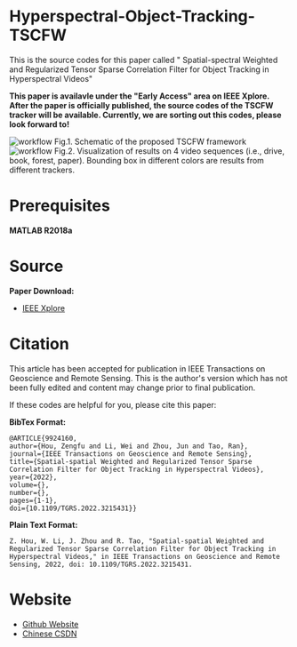 # Hyperspectral-Object-Tracking-TSCFW
This is the source codes for this paper called " Spatial-spectral Weighted and Regularized Tensor Sparse Correlation Filter for Object Tracking in Hyperspectral Videos"

**This paper is availavle under the "Early Access" area on IEEE Xplore. After the paper is officially published, the source codes of the TSCFW tracker will be available. Currently, we are sorting out this codes, please look forward to!**


<img src="flowchart_TSCFW.png" alt="workflow">
Fig.1. Schematic of the proposed TSCFW framework



<img src="tracking_results.png" alt="workflow">
Fig.2. Visualization of results on 4 video sequences (i.e., drive, book, forest, paper). Bounding box in different colors are results from different trackers.


# Prerequisites
**MATLAB R2018a**


# Source
**Paper Download:**<br />
- [IEEE Xplore](https://ieeexplore.ieee.org/document/9924160)


# Citation
This article has been accepted for publication in IEEE Transactions on Geoscience and Remote Sensing. This is the author's version which has not been fully edited and
content may change prior to final publication.

If these codes are helpful for you, please cite this paper:

**BibTex Format:**<br />

```
@ARTICLE{9924160,  
author={Hou, Zengfu and Li, Wei and Zhou, Jun and Tao, Ran},  
journal={IEEE Transactions on Geoscience and Remote Sensing},   
title={Spatial-spatial Weighted and Regularized Tensor Sparse Correlation Filter for Object Tracking in Hyperspectral Videos},   
year={2022},  
volume={},  
number={},  
pages={1-1},  
doi={10.1109/TGRS.2022.3215431}}
```


**Plain Text Format:**<br />

```
Z. Hou, W. Li, J. Zhou and R. Tao, "Spatial-spatial Weighted and Regularized Tensor Sparse Correlation Filter for Object Tracking in Hyperspectral Videos," in IEEE Transactions on Geoscience and Remote Sensing, 2022, doi: 10.1109/TGRS.2022.3215431.
```

# Website
- [Github Website](https://zephyrhours.github.io/)
- [Chinese CSDN](https://blog.csdn.net/NBDwo)
